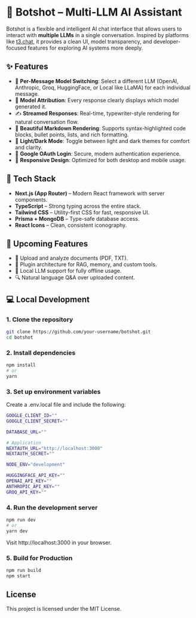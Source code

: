 # 🧠 Botshot – Multi-LLM AI Assistant

Botshot is a flexible and intelligent AI chat interface that allows users to interact with **multiple LLMs** in a single conversation. Inspired by platforms like [t3.chat](https://t3.gg/chat), it provides a clean UI, model transparency, and developer-focused features for exploring AI systems more deeply.

## ✨ Features

- 🔁 **Per-Message Model Switching**: Select a different LLM (OpenAI, Anthropic, Groq, HuggingFace, or Local like LLaMA) for each individual message.
- 🧠 **Model Attribution**: Every response clearly displays which model generated it.
- ✍️ **Streamed Responses**: Real-time, typewriter-style rendering for natural conversation flow.
- 🎨 **Beautiful Markdown Rendering**: Supports syntax-highlighted code blocks, bullet points, lists, and rich formatting.
- 🌙 **Light/Dark Mode**: Toggle between light and dark themes for comfort and clarity.
- 🔐 **Google OAuth Login**: Secure, modern authentication experience.
- 📱 **Responsive Design**: Optimized for both desktop and mobile usage.

## 🧱 Tech Stack

- **Next.js (App Router)** – Modern React framework with server components.
- **TypeScript** – Strong typing across the entire stack.
- **Tailwind CSS** – Utility-first CSS for fast, responsive UI.
- **Prisma + MongoDB** – Type-safe database access.
- **React Icons** – Clean, consistent iconography.

## 🚀 Upcoming Features

- 📄 Upload and analyze documents (PDF, TXT).
- 🧩 Plugin architecture for RAG, memory, and custom tools.
- 🔌 Local LLM support for fully offline usage.
- 🔍 Natural language Q&A over uploaded content.

## 💻 Local Development

### 1. Clone the repository

```bash
git clone https://github.com/your-username/botshot.git
cd botshot
```

### 2. Install dependencies
```bash
npm install
# or
yarn
```

### 3. Set up environment variables
Create a .env.local file and include the following:
```bash
GOOGLE_CLIENT_ID=""
GOOGLE_CLIENT_SECRET=""

DATABASE_URL=""

# Application
NEXTAUTH_URL="http://localhost:3000"
NEXTAUTH_SECRET=""

NODE_ENV="development"

HUGGINGFACE_API_KEY=""
OPENAI_API_KEY=""
ANTHROPIC_API_KEY=""
GROQ_API_KEY=""
```

### 4. Run the development server
```bash
npm run dev
# or
yarn dev
```

Visit http://localhost:3000 in your browser.

### 5. Build for Production
```bash
npm run build
npm start
```

## License

This project is licensed under the MIT License.


